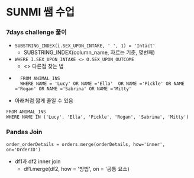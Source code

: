# SUNMI 쌤 수업 
### 7days challenge 풀이 
- ```SUBSTRING_INDEX(i.SEX_UPON_INTAKE, ' ', 1) = 'Intact'```
    - SUBSTRING_INDEX(column_name, 자르는 기준, 몇번째)
- ```WHERE I.SEX_UPON_INTAKE <> O.SEX_UPON_OUTCOME```
    - <> 다른점 찾는 법
- ```
    FROM ANIMAL_INS
    WHERE NAME = 'Lucy' OR NAME ='Ella'  OR NAME ='Pickle' OR NAME ='Rogan' OR NAME ='Sabrina' OR NAME ='Mitty' 
    ```
- 아래처럼 짧게 줄일 수 있음 
``` 
FROM ANIMAL_INS
WHERE NAME IN ('Lucy', 'Ella', 'Pickle', 'Rogan', 'Sabrina', 'Mitty')
```
### Pandas Join 
```
order_orderDetails = orders.merge(orderDetails, how='inner', on='OrderID')
```
- df1과 df2 inner join 
    - df1.merge(df2, how = '방법', on = '공통 요소)